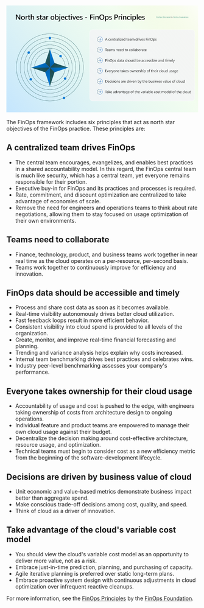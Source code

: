 [![Diagram illustrating the north star objectives for Finops principles.](../media/3-north-star-objectives-finops-principles-small.png)](../media/3-north-star-objectives-finops-principles.png#lightbox)

The FinOps framework includes six principles that act as north star objectives of the FinOps practice. These principles are:

## A centralized team drives FinOps

- The central team encourages, evangelizes, and enables best practices in a shared accountability model. In this regard, the FinOps central team is much like security, which has a central team, yet everyone remains responsible for their portion.
- Executive buy-in for FinOps and its practices and processes is required.
- Rate, commitment, and discount optimization are centralized to take advantage of economies of scale.
- Remove the need for engineers and operations teams to think about rate negotiations, allowing them to stay focused on usage optimization of their own environments.

## Teams need to collaborate

- Finance, technology, product, and business teams work together in near real time as the cloud operates on a per-resource, per-second basis.
- Teams work together to continuously improve for efficiency and innovation.

## FinOps data should be accessible and timely

- Process and share cost data as soon as it becomes available.
- Real-time visibility autonomously drives better cloud utilization.
- Fast feedback loops result in more efficient behavior.
- Consistent visibility into cloud spend is provided to all levels of the organization.
- Create, monitor, and improve real-time financial forecasting and planning.
- Trending and variance analysis helps explain why costs increased.
- Internal team benchmarking drives best practices and celebrates wins.
- Industry peer-level benchmarking assesses your company's performance.

## Everyone takes ownership for their cloud usage

- Accountability of usage and cost is pushed to the edge, with engineers taking ownership of costs from architecture design to ongoing operations.
- Individual feature and product teams are empowered to manage their own cloud usage against their budget.
- Decentralize the decision making around cost-effective architecture, resource usage, and optimization.
- Technical teams must begin to consider cost as a new efficiency metric from the beginning of the software-development lifecycle.

## Decisions are driven by business value of cloud

- Unit economic and value-based metrics demonstrate business impact better than aggregate spend.
- Make conscious trade-off decisions among cost, quality, and speed.
- Think of cloud as a driver of innovation.

## Take advantage of the cloud's variable cost model

- You should view the cloud's variable cost model as an opportunity to deliver more value, not as a risk.
- Embrace just-in-time prediction, planning, and purchasing of capacity.
- Agile iterative planning is preferred over static long-term plans.
- Embrace proactive system design with continuous adjustments in cloud optimization over infrequent reactive cleanups.

For more information, see the [FinOps Principles](https://www.finops.org/framework/principles/) by the [FinOps Foundation](https://www.finops.org/).
